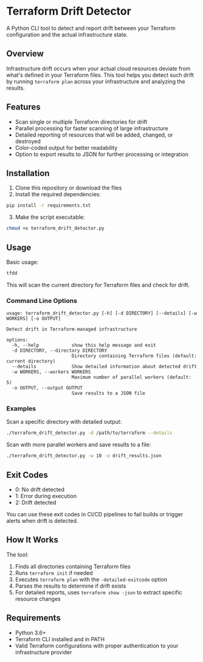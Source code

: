 # Terraform Drift Detector

A Python CLI tool to detect and report drift between your Terraform configuration and the actual infrastructure state.

## Overview

Infrastructure drift occurs when your actual cloud resources deviate from what's defined in your Terraform files. This tool helps you detect such drift by running `terraform plan` across your infrastructure and analyzing the results.

## Features

- Scan single or multiple Terraform directories for drift
- Parallel processing for faster scanning of large infrastructure
- Detailed reporting of resources that will be added, changed, or destroyed
- Color-coded output for better readability
- Option to export results to JSON for further processing or integration

## Installation

1. Clone this repository or download the files
2. Install the required dependencies:

```bash
pip install -r requirements.txt
```

3. Make the script executable:

```bash
chmod +x terraform_drift_detector.py
```

## Usage

Basic usage:

```bash
tfdd
```

This will scan the current directory for Terraform files and check for drift.

### Command Line Options

```
usage: terraform_drift_detector.py [-h] [-d DIRECTORY] [--details] [-w WORKERS] [-o OUTPUT]

Detect drift in Terraform-managed infrastructure

options:
  -h, --help            show this help message and exit
  -d DIRECTORY, --directory DIRECTORY
                        Directory containing Terraform files (default: current directory)
  --details             Show detailed information about detected drift
  -w WORKERS, --workers WORKERS
                        Maximum number of parallel workers (default: 5)
  -o OUTPUT, --output OUTPUT
                        Save results to a JSON file
```

### Examples

Scan a specific directory with detailed output:

```bash
./terraform_drift_detector.py -d /path/to/terraform --details
```

Scan with more parallel workers and save results to a file:

```bash
./terraform_drift_detector.py -w 10 -o drift_results.json
```

## Exit Codes

- 0: No drift detected
- 1: Error during execution
- 2: Drift detected

You can use these exit codes in CI/CD pipelines to fail builds or trigger alerts when drift is detected.

## How It Works

The tool:

1. Finds all directories containing Terraform files
2. Runs `terraform init` if needed
3. Executes `terraform plan` with the `-detailed-exitcode` option
4. Parses the results to determine if drift exists
5. For detailed reports, uses `terraform show -json` to extract specific resource changes

## Requirements

- Python 3.6+
- Terraform CLI installed and in PATH
- Valid Terraform configurations with proper authentication to your infrastructure provider